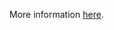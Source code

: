 More information [here](https://docs.bridgecrew.io/docs/ensure-oci-security-group-has-stateless-ingress-security-rules).
